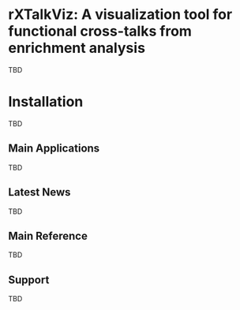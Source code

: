 # rXTalkViz: A visualization tool for functional cross-talks from enrichment analysis
TBD

# Installation
TBD

## Main Applications
TBD

## Latest News
TBD

## Main Reference
TBD

## Support
TBD
